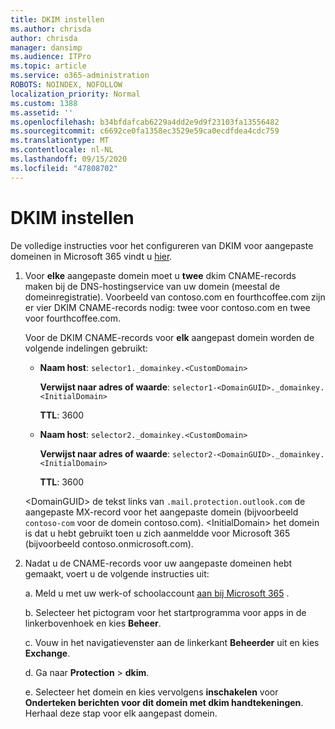 ```yaml
---
title: DKIM instellen
ms.author: chrisda
author: chrisda
manager: dansimp
ms.audience: ITPro
ms.topic: article
ms.service: o365-administration
ROBOTS: NOINDEX, NOFOLLOW
localization_priority: Normal
ms.custom: 1388
ms.assetid: ''
ms.openlocfilehash: b34bfdafcab6229a4dd2e9d9f23103fa13556482
ms.sourcegitcommit: c6692ce0fa1358ec3529e59ca0ecdfdea4cdc759
ms.translationtype: MT
ms.contentlocale: nl-NL
ms.lasthandoff: 09/15/2020
ms.locfileid: "47808702"
---
```

# <a name="setup-dkim"></a>DKIM instellen

De volledige instructies voor het configureren van DKIM voor aangepaste domeinen in Microsoft 365 vindt u [hier](https://docs.microsoft.com/microsoft-365/security/office-365-security/use-dkim-to-validate-outbound-email#steps-you-need-to-do-to-manually-set-up-dkim).

1. Voor **elke** aangepaste domein moet u **twee** dkim CNAME-records maken bij de DNS-hostingservice van uw domein (meestal de domeinregistratie). Voorbeeld van contoso.com en fourthcoffee.com zijn er vier DKIM CNAME-records nodig: twee voor contoso.com en twee voor fourthcoffee.com.

   Voor de DKIM CNAME-records voor **elk** aangepast domein worden de volgende indelingen gebruikt:

   - **Naam host**: `selector1._domainkey.<CustomDomain>`

     **Verwijst naar adres of waarde**: `selector1-<DomainGUID>._domainkey.<InitialDomain>`

     **TTL**: 3600

   - **Naam host**: `selector2._domainkey.<CustomDomain>`

     **Verwijst naar adres of waarde**: `selector2-<DomainGUID>._domainkey.<InitialDomain>`

     **TTL**: 3600

   \<DomainGUID\> de tekst links van `.mail.protection.outlook.com` de aangepaste MX-record voor het aangepaste domein (bijvoorbeeld `contoso-com` voor de domein contoso.com). \<InitialDomain\> het domein is dat u hebt gebruikt toen u zich aanmeldde voor Microsoft 365 (bijvoorbeeld contoso.onmicrosoft.com).

2. Nadat u de CNAME-records voor uw aangepaste domeinen hebt gemaakt, voert u de volgende instructies uit:

   a. Meld u met uw werk-of schoolaccount [aan bij Microsoft 365](https://support.office.microsoft.com/article/e9eb7d51-5430-4929-91ab-6157c5a050b4) .

   b. Selecteer het pictogram voor het startprogramma voor apps in de linkerbovenhoek en kies **Beheer**.

   c. Vouw in het navigatievenster aan de linkerkant **Beheerder** uit en kies **Exchange**.

   d. Ga naar **Protection**  >  **dkim**.

   e. Selecteer het domein en kies vervolgens **inschakelen** voor **Onderteken berichten voor dit domein met dkim handtekeningen**. Herhaal deze stap voor elk aangepast domein.

